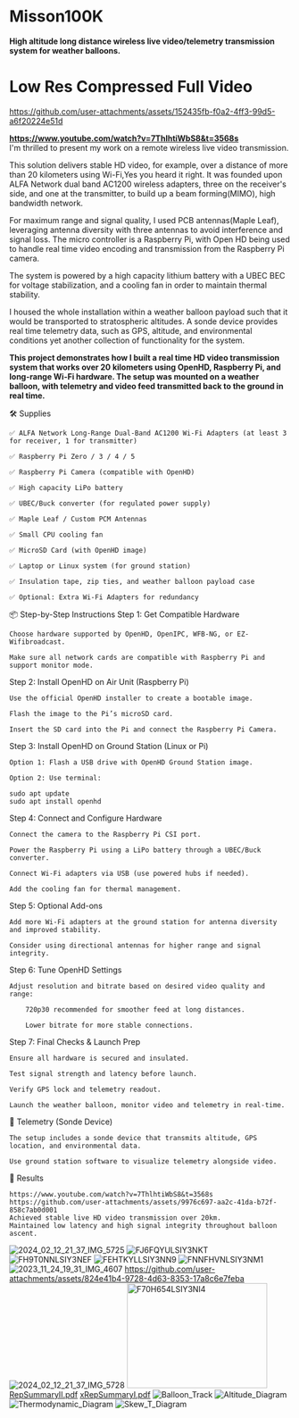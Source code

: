 # Misson100K
**High altitude long distance wireless live video/telemetry transmission system for weather balloons.**


# Low Res Compressed Full Video
https://github.com/user-attachments/assets/152435fb-f0a2-4ff3-99d5-a6f20224e51d


**https://www.youtube.com/watch?v=7ThlhtiWbS8&t=3568s** <br>
I'm thrilled to present my work on a remote wireless live video transmission.

This solution delivers stable HD video, for example, over a distance of more than 20 kilometers using Wi-Fi,Yes you heard it right. It was founded upon ALFA Network dual band AC1200 wireless adapters, three on the receiver's side, and one at the transmitter, to build up a beam forming(MIMO), high bandwidth network.

For maximum range and signal quality, I used PCB antennas(Maple Leaf), leveraging antenna diversity with three antennas to avoid interference and signal loss. The micro controller is a Raspberry Pi, with Open HD being used to handle real time video encoding and transmission from the Raspberry Pi camera.

The system is powered by a high capacity lithium battery with a UBEC BEC for voltage stabilization, and a cooling fan in order to maintain thermal stability.

I housed the whole installation within a weather balloon payload such that it would be transported to stratospheric altitudes. A sonde device provides real time telemetry data, such as GPS, altitude, and environmental conditions yet another collection of functionality for the system.


**This project demonstrates how I built a real time HD video transmission system that works over 20 kilometers using OpenHD, Raspberry Pi, and long-range Wi-Fi hardware. The setup was mounted on a weather balloon, with telemetry and video feed transmitted back to the ground in real time.**

🛠️ Supplies

    ✅ ALFA Network Long-Range Dual-Band AC1200 Wi-Fi Adapters (at least 3 for receiver, 1 for transmitter)

    ✅ Raspberry Pi Zero / 3 / 4 / 5

    ✅ Raspberry Pi Camera (compatible with OpenHD)

    ✅ High capacity LiPo battery

    ✅ UBEC/Buck converter (for regulated power supply)

    ✅ Maple Leaf / Custom PCM Antennas

    ✅ Small CPU cooling fan

    ✅ MicroSD Card (with OpenHD image)

    ✅ Laptop or Linux system (for ground station)

    ✅ Insulation tape, zip ties, and weather balloon payload case

    ✅ Optional: Extra Wi-Fi Adapters for redundancy

📦 Step-by-Step Instructions
Step 1: Get Compatible Hardware

    Choose hardware supported by OpenHD, OpenIPC, WFB-NG, or EZ-Wifibroadcast.

    Make sure all network cards are compatible with Raspberry Pi and support monitor mode.

Step 2: Install OpenHD on Air Unit (Raspberry Pi)

    Use the official OpenHD installer to create a bootable image.

    Flash the image to the Pi’s microSD card.

    Insert the SD card into the Pi and connect the Raspberry Pi Camera.

Step 3: Install OpenHD on Ground Station (Linux or Pi)

    Option 1: Flash a USB drive with OpenHD Ground Station image.

    Option 2: Use terminal:

    sudo apt update
    sudo apt install openhd

Step 4: Connect and Configure Hardware

    Connect the camera to the Raspberry Pi CSI port.

    Power the Raspberry Pi using a LiPo battery through a UBEC/Buck converter.

    Connect Wi-Fi adapters via USB (use powered hubs if needed).

    Add the cooling fan for thermal management.

Step 5: Optional Add-ons

    Add more Wi-Fi adapters at the ground station for antenna diversity and improved stability.

    Consider using directional antennas for higher range and signal integrity.

Step 6: Tune OpenHD Settings

    Adjust resolution and bitrate based on desired video quality and range:

        720p30 recommended for smoother feed at long distances.

        Lower bitrate for more stable connections.

Step 7: Final Checks & Launch Prep

    Ensure all hardware is secured and insulated.

    Test signal strength and latency before launch.

    Verify GPS lock and telemetry readout.

    Launch the weather balloon, monitor video and telemetry in real-time.

🎈 Telemetry (Sonde Device)

    The setup includes a sonde device that transmits altitude, GPS location, and environmental data.

    Use ground station software to visualize telemetry alongside video.

🧪 Results

    https://www.youtube.com/watch?v=7ThlhtiWbS8&t=3568s
    https://github.com/user-attachments/assets/9976c697-aa2c-41da-b72f-858c7ab0d001
    Achieved stable live HD video transmission over 20km.
    Maintained low latency and high signal integrity throughout balloon ascent.

    
![2024_02_12_21_37_IMG_5725](https://github.com/user-attachments/assets/9e3e1a9a-89db-49f0-affb-69bffae844f9)
![FJ6FQYULSIY3NKT](https://github.com/user-attachments/assets/489f5a8d-6a75-477e-a495-fd2a16b4858b)
![FH9T0NNLSIY3NEF](https://github.com/user-attachments/assets/9057671d-1ef5-4337-8275-3783666aaf58)
![FEHTKYLLSIY3NN9](https://github.com/user-attachments/assets/7db1d363-4fc1-4767-b440-25767b317d45)
![FNNFHVNLSIY3NM1](https://github.com/user-attachments/assets/d414f6e4-5316-48bf-8399-652067ddf682)![2023_11_24_19_31_IMG_4607](https://github.com/user-attachments/assets/59194b04-9f95-4b39-b641-6bf2936fe191)
https://github.com/user-attachments/assets/824e41b4-9728-4d63-8353-17a8c6e7feba
![2024_02_12_21_37_IMG_5728](https://github.com/user-attachments/assets/70a96741-a529-4433-acea-21f0b8a9a74d)
<img width="251" height="188" alt="F70H654LSIY3NI4" src="https://github.com/user-attachments/assets/77007ae1-658d-4f71-b5ed-7999b94f2140" />
[RepSummaryII.pdf](https://github.com/user-attachments/files/21612951/RepSummaryII.pdf)
[xRepSummaryI.pdf](https://github.com/user-attachments/files/21612953/xRepSummaryI.pdf)
![Balloon_Track](https://github.com/user-attachments/assets/356fe4f2-fcb7-49d4-869c-4506217770fe)
![Altitude_Diagram](https://github.com/user-attachments/assets/d9720d25-3c55-4c25-9526-6b6e44e7c97e)
![Thermodynamic_Diagram](https://github.com/user-attachments/assets/38d8a1bf-e92d-40dc-87d1-5c1c65c2cd2b)
![Skew_T_Diagram](https://github.com/user-attachments/assets/52469a9a-af80-4fd0-a3ad-1f0be1ba9c74)



